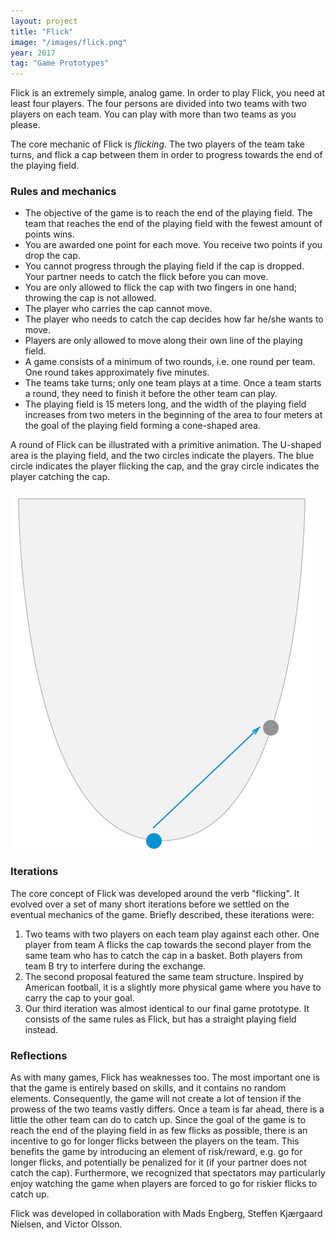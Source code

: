 ```yaml
---
layout: project
title: "Flick"
image: "/images/flick.png"
year: 2017
tag: "Game Prototypes"
---
```


Flick is an extremely simple, analog game. In order to play Flick, you need at
least four players. The four persons are divided into two teams with two players
on each team. You can play with more than two teams as you please.

The core mechanic of Flick is *flicking*. The two players of the team take
turns, and flick a cap between them in order to progress towards the end of the
playing field.

### Rules and mechanics
- The objective of the game is to reach the end of the playing field. The team
  that reaches the end of the playing field with the fewest amount of points
  wins.
- You are awarded one point for each move. You receive two points if you drop
  the cap.
- You cannot progress through the playing field if the cap is dropped. Your
  partner needs to catch the flick before you can move.
- You are only allowed to flick the cap with two fingers in one hand; throwing
  the cap is not allowed.
- The player who carries the cap cannot move.
- The player who needs to catch the cap decides how far he/she wants to move.
- Players are only allowed to move along their own line of the playing field.
- A game consists of a minimum of two rounds, i.e. one round per team. One round
  takes approximately five minutes.
- The teams take turns; only one team plays at a time. Once a team starts a
  round, they need to finish it before the other team can play.
- The playing field is 15 meters long, and the width of the playing field
  increases from two meters in the beginning of the area to four meters at the
  goal of the playing field forming a cone-shaped area.

A round of Flick can be illustrated with a primitive animation. The U-shaped
area is the playing field, and the two circles indicate the players. The blue
circle indicates the player flicking the cap, and the gray circle indicates the
player catching the cap.

![Flick](/images/flick-animation.gif)

### Iterations
The core concept of Flick was developed around the verb "flicking". It evolved
over a set of many short iterations before we settled on the eventual mechanics
of the game. Briefly described, these iterations were:

1. Two teams with two players on each team play against each other. One player
   from team A flicks the cap towards the second player from the same team who
   has to catch the cap in a basket. Both players from team B try to interfere
   during the exchange.
2. The second proposal featured the same team structure. Inspired by American
   football, it is a slightly more physical game where you have to carry the cap
   to your goal.
3. Our third iteration was almost identical to our final game prototype. It
   consists of the same rules as Flick, but has a straight playing field
   instead.

### Reflections 
As with many games, Flick has weaknesses too. The most important one is that the
game is entirely based on skills, and it contains no random elements.
Consequently, the game will not create a lot of tension if the prowess of the
two teams vastly differs. Once a team is far ahead, there is a little the other
team can do to catch up. Since the goal of the game is to reach the end of the
playing field in as few flicks as possible, there is an incentive to go for
longer flicks between the players on the team. This benefits the game by
introducing an element of risk/reward, e.g. go for longer flicks, and
potentially be penalized for it (if your partner does not catch the cap).
Furthermore, we recognized that spectators may particularly enjoy watching the
game when players are forced to go for riskier flicks to catch up.

Flick was developed in collaboration with Mads Engberg, Steffen Kjærgaard
Nielsen, and Victor Olsson.
